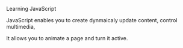 Learning JavaScript

JavaScript enables you to create dynmaicaly update content, control multimedia,

It allows you to animate a page and turn it active.